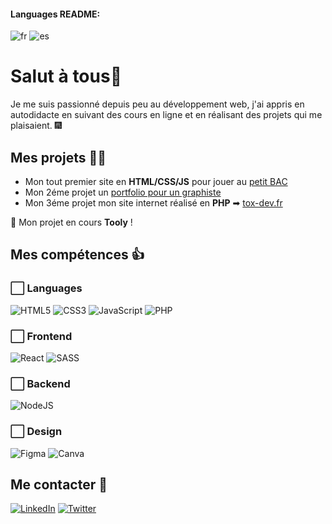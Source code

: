 #### Languages README: 
![fr](https://img.shields.io/badge/README-fr-blue) ![es](https://img.shields.io/badge/README-es-red)
# Salut à tous👋

Je me suis passionné depuis peu au développement web, j'ai appris en autodidacte en suivant des cours en ligne et en réalisant des projets qui me plaisaient. 🎆

## Mes projets 👨‍💻

- Mon tout premier site en **HTML/CSS/JS** pour jouer au [petit BAC](https://lepetitbac.tox-dev.fr/)
- Mon 2éme projet un [portfolio pour un graphiste](https://maxportfolio.tox-dev.fr/)
- Mon 3éme projet mon site internet réalisé en **PHP** ➡ [tox-dev.fr](https://tox-dev.fr)

🚀 Mon projet en cours **Tooly** !

## Mes compétences 👍

###  ⬜ Languages

![HTML5](https://img.shields.io/badge/html5-%23E34F26.svg?style=for-the-badge&logo=html5&logoColor=white)
![CSS3](https://img.shields.io/badge/css3-%231572B6.svg?style=for-the-badge&logo=css3&logoColor=white)
![JavaScript](https://img.shields.io/badge/javascript-%23323330.svg?style=for-the-badge&logo=javascript&logoColor=%23F7DF1E)
![PHP](https://img.shields.io/badge/php-%23777BB4.svg?style=for-the-badge&logo=php&logoColor=white)

### ⬜ Frontend
![React](https://img.shields.io/badge/react-%2320232a.svg?style=for-the-badge&logo=react&logoColor=%2361DAFB)
![SASS](https://img.shields.io/badge/SASS-hotpink.svg?style=for-the-badge&logo=SASS&logoColor=white)

### ⬜ Backend

![NodeJS](https://img.shields.io/badge/node.js-6DA55F?style=for-the-badge&logo=node.js&logoColor=white)

### ⬜ Design

![Figma](https://img.shields.io/badge/figma-%23F24E1E.svg?style=for-the-badge&logo=figma&logoColor=white)
![Canva](https://img.shields.io/badge/Canva-%2300C4CC.svg?style=for-the-badge&logo=Canva&logoColor=white)

## Me contacter 💬

[![LinkedIn](https://img.shields.io/badge/linkedin-%230077B5.svg?style=for-the-badge&logo=linkedin&logoColor=white)](https://www.linkedin.com/in/tom-andre/)
[![Twitter](https://img.shields.io/badge/Twitter-%231DA1F2.svg?style=for-the-badge&logo=Twitter&logoColor=white)](https://twitter.com/SuperToxyh)











